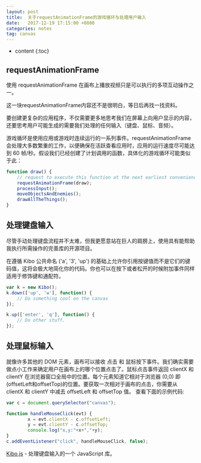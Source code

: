 ```yaml
---
layout: post
title:  关于requestAnimationFrame的游戏循环与处理用户输入
date:   2017-12-19 17:15:00 +0800
categories: notes
tag: canvas
---
```


* content
{:toc}

## requestAnimationFrame

使用 requestAnimationFrame 在画布上播放视频只是可以执行的多项互动操作之一。

这一块requestAnimationFrame内容还不是很明白，等日后再找一找资料。

要创建更复杂的应用程序，不仅需要更多地思考我们在屏幕上向用户显示的内容，还要思考用户可能生成的需要我们处理的任何输入（键盘、鼠标、音频）。

游戏循环是使用应用或游戏时连续运行的一系列事件。requestAnimationFrame 会处理大多数繁重的工作，以便确保在活跃查看应用时，应用的运行速度尽可能达到 60 帧/秒。假设我们已经创建了计划调用的函数，具体化的游戏循环可能类似于此：

```js
function draw() {
    // request to execute this function at the next earliest convenience
    requestAnimationFrame(draw);
    processInput();
    moveObjectsAndEnemies();
    drawAllTheThings();
}
```

## 处理键盘输入

尽管手动处理键盘流程并不太难，但我更愿意站在巨人的肩膀上，使用具有能帮助我执行所需操作的完善库的开源项目。

在遵循 Kibo 公共命名 ('a', '3', 'up') 的基础上允许你引用按键值而不是它们的键码值，这将会极大地简化你的代码。你也可以在按下或者松开的时候附加事件同样适用于修饰键和通配符。

```js
var k = new Kibo();
k.down(['up', 'w'], function() {
    // Do something cool on the canvas
});

k.up(['enter', 'q'], function() {
    // Do other stuff.
});
```

## 处理鼠标输入

就像许多其他的 DOM 元素，画布可以接收 点击 和 鼠标按下事件。我们确实需要做点小工作来确定用户在画布上的哪个位置点击了。鼠标点击事件返回 clientX 和 clientY 在浏览器窗口全局中的位置。每个元素知道它相对于浏览器 (0,0) 即 (offsetLeft和offsetTop)的位置。要获取一次相对于画布的点击，你需要从 clientX 和 clientY 中减去 offsetLeft 和 offsetTop 值。 查看下面的示例代码:

```js
var c = document.querySelector("canvas");

function handleMouseClick(evt) {
        x = evt.clientX - c.offsetLeft;
        y = evt.clientY - c.offsetTop;
        console.log("x,y:"+x+","+y);
}
c.addEventListener("click", handleMouseClick, false);
```

[Kibo.js](https://github.com/marquete/kibo) - 处理键盘输入的一个 JavaScript 库。
